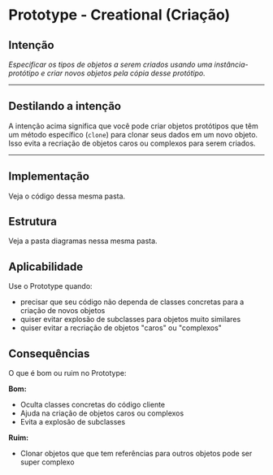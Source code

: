 ﻿# Prototype - Creational (Criação)

## Intenção

*Especificar os tipos de objetos a serem criados usando uma instância-protótipo e criar novos objetos pela cópia desse protótipo.*

---

## Destilando a intenção

A intenção acima significa que você pode criar objetos protótipos que têm um método específico (`clone`) para clonar seus dados em um novo objeto. Isso evita a recriação de objetos caros ou complexos para serem criados.

---

## Implementação

Veja o código dessa mesma pasta.

## Estrutura

Veja a pasta diagramas nessa mesma pasta.

## Aplicabilidade

Use o Prototype quando:

- precisar que seu código não dependa de classes concretas para a criação de novos objetos
- quiser evitar explosão de subclasses para objetos muito similares
- quiser evitar a recriação de objetos "caros" ou "complexos"

## Consequências

O que é bom ou ruim no Prototype:

**Bom:**
- Oculta classes concretas do código cliente
- Ajuda na criação de objetos caros ou complexos
- Evita a explosão de subclasses

**Ruim:**

- Clonar objetos que que tem referências para outros objetos pode ser super complexo